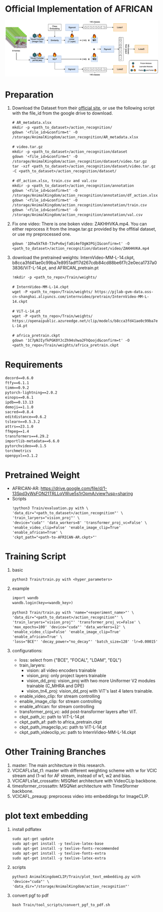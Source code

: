 # Official Implementation of AFRICAN
![model structure](assets/3_4_ModelStructureAF.png)

# Preparation
1. Download the Dataset from their [official site](https://github.com/sutdcv/Animal-Kingdom), or use the following script with the file_id from the google drive to download.
    ```
    # AR_metadata.xlsx
    mkdir -p <path_to_dataset>/action_recognition/
    gdown '<file_id>&confirm=t' -O /storage/AnimalKingdom/action_recognition/AR_metadata.xlsx

    # video.tar.gz
    mkdir -p <path_to_dataset>/action_recognition/dataset
    gdown '<file_id>&confirm=t' -O /storage/AnimalKingdom/action_recognition/dataset/video.tar.gz
    tar -xzf <path_to_dataset>/action_recognition/dataset/video.tar.gz -C <path_to_dataset>/action_recognition/dataset/

    # df_action.xlsx, train.csv and val.csv
    mkdir -p <path_to_dataset>/action_recognition/annotation
    gdown '<file_id>&confirm=t' -O /storage/AnimalKingdom/action_recognition/annotation/df_action.xlsx
    gdown '<file_id>&confirm=t' -O /storage/AnimalKingdom/action_recognition/annotation/train.csv
    gdown '<file_id>&confirm=t' -O /storage/AnimalKingdom/action_recognition/annotation/val.csv
    ```

2. Fix one video: There is one boken video: ZAKHHVKA.mp4. You can either reprocess it from the image.tar.gz provided by the offitial dataset, or use my preprocessed one.
    ```
    gdown '1Dhw5kTk8-T3vPv6wjfaOi4efOgWJPGjI&confirm=t' -O <path_to_dataset>/action_recognition/dataset/video/ZAKHHVKA.mp4
    ```

3. download the pretrained weights: InternVideo-MM-L-14.ckpt, b8cca3fd41ae0c99ba7e8951adf17d267cdb84cd88be6f7c2e0eca1737a03836/ViT-L-14.pt, and AFRICAN_pretrain.pt
    ```
    !mkdir -p <path_to_repo>/Train/weights/

    # InternVideo-MM-L-14.ckpt
    wget -P <path_to_repo>/Train/weights/ https://pjlab-gvm-data.oss-cn-shanghai.aliyuncs.com/internvideo/pretrain/InternVideo-MM-L-14.ckpt

    # ViT-L-14.pt
    wget -P <path_to_repo>/Train/weights/ https://openaipublic.azureedge.net/clip/models/b8cca3fd41ae0c99ba7e8951adf17d267cdb84cd88be6f7c2e0eca1737a03836/ViT-L-14.pt

    # africa_pretrain.ckpt
    gdown '1C7pNJIyfkPGK0YJcZh94shwa2FhQoojd&confirm=t' -O <path_to_repo>/Train/weights/africa_pretrain.ckpt
    ```

# Requirements
```
decord==0.6.0
ftfy==6.1.1
timm==0.9.2
pytorch-lightning==2.0.2
einops==0.6.1
ipdb==0.13.13
demoji==1.1.0
sacred==0.8.4
editdistance==0.6.2
tslearn==0.5.3.2
attrs==23.1.0
ffmpeg==1.4
transformers==4.29.2
importlib-metadata==6.6.0
pytorchvideo==0.1.5
torchmetrics
openpyxl==3.1.2
```
# Pretrained Weight
- AFRICAN-AR: https://drive.google.com/file/d/1-13Spd3yWsFON21TRLLqVWue5s1rOpmA/view?usp=sharing
- Scripts
    ```
    !python3 Train/evaluation.py with \
    'data_dir="<path_to_dataset>/action_recognition"' \
    'train_laryers="vision_proj"' \
    'device="cuda"' 'data_workers=8' 'transformer_proj_vc=False' \
    'enable_video_clip=False' 'enable_image_clip=True' 'enable_african=True' \
    'ckpt_path="<path-to-AFRICAN-AR.ckpt>"'
    ```

# Training Script
1. basic
    ```
    python3 Train/train.py with <hyper_parameters>
    ```

2. example
    ```
    import wandb
    wandb.login(key=<wandb_key>)

    python3 Train/train.py with 'name="<experiment_name>"' \
    'data_dir="<path_to_dataset>/action_recognition"' \
    'train_laryers="vision_proj"' 'transformer_proj_vc=False' \
    'max_epochs=100' 'device="cuda"' 'data_workers=12' \
    'enable_video_clip=False' 'enable_image_clip=True' 'enable_african=True' \
    'loss="BCE"' 'decay_power="no_decay"' 'batch_size=128' 'lr=0.00015' 
    ```

3. configurations:
    - loss: select from {"BCE", "FOCAL", "LDAM", "EQL"}
    - train_laryers: 
        - vision: all video encoders trainable
        - vision_proj: only project layers trainable
        - vision_dd_proj: vision_proj with two more Uniformer V2 modules trainable (C_MHRA and DPE)
        - vision_tn4_proj: vision_dd_proj with ViT's last 4 laters trainable.
    - enable_video_clip: for stream controlling
    - enable_image_clip: for stream controlling
    - enable_african: for stream controlling
    - transformer_proj_vc: add post-transformer layers after ViT.
    - ckpt_path_ic: path to ViT-L-14.pt
    - ckpt_path_af: path to africa_pretrain.ckpt
    - ckpt_path_imageclip_vc: path to ViT-L-14.pt
    - ckpt_path_videoclip_vc: path to InternVideo-MM-L-14.ckpt

# Other Training Branches
1. master: The main architecture in this research.
2. VCICAFLs1at_t1: master with different weighting scheme with w for VCIC stream and (1-w) for AF stream, instead of w1, w2 and bias.
3. VCICAFLs1at_crossattn: MSQNet architecture with VideoCLip backbone.
4. timesformer_crossattn: MSQNet architecture with TimeSformer backbone.
5. VCICAFL_preaug: preprocess video into embeddings for ImageCLIP.

# plot text embedding
1. install pdflatex
    ```
    sudo apt-get update
    sudo apt-get install -y texlive-latex-base
    sudo apt-get install -y texlive-fonts-recommended
    sudo apt-get install -y texlive-fonts-extra
    sudo apt-get install -y texlive-latex-extra
    ```

2. scripts
    ```
    python3 AnimalKingdomCLIP/Train/plot_text_embedding.py with 'device="cuda"' \
    'data_dir="/storage/AnimalKingdom/action_recognition"'
    ```

3. convert pgf to pdf 
    ```
    bash Train/tool_scripts/convert_pgf_to_pdf.sh 
    ```